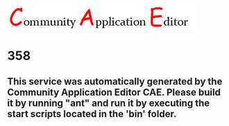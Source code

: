 ![CAE](https://github.com/PhilCAEOrg/application-356/blob/master/microservice-358/img/logo.png)  

358
===================


This service was automatically generated by the Community Application Editor CAE. Please build it by running "ant" and run it by executing the start scripts located in the 'bin' folder.
---------------
